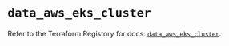 # `data_aws_eks_cluster`

Refer to the Terraform Registory for docs: [`data_aws_eks_cluster`](https://registry.terraform.io/providers/hashicorp/aws/4.65.0/docs/data-sources/eks_cluster).
